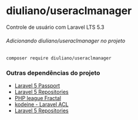 # diuliano/useraclmanager
Controle de usuário com Laravel LTS 5.3

###### Adicionando diuliano/useraclmanager no projeto
```
composer require diuliano/useraclmanager
```

### Outras dependências do projeto
- [Laravel 5 Passport](https://laravel.com/docs/master/passport)
- [Laravel 5 Repositories](https://github.com/andersao/l5-repository)
- [PHP league Fractal](http://fractal.thephpleague.com/installation/)
- [kodeine - Laravel ACL](https://github.com/kodeine/laravel-acl/wiki/Installation)
- [Laravel 5 Repositories](https://github.com/andersao/l5-repository)